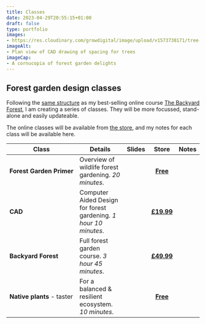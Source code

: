 ```yaml
---
title: Classes
date: 2023-04-29T20:55:15+01:00
draft: false
type: portfolio
images: 
- https://res.cloudinary.com/growdigital/image/upload/v1573738171/tree-spacing-169.png
imageAlt:
- Plan view of CAD drawing of spacing for trees
imageCap: 
- A cornucopia of forest garden delights
---
```


## Forest garden design classes

Following the [same structure](/backyard/) as my best-selling online course [The Backyard Forest](https://store.natureworks.org.uk/l/BackyardForest), I am creating a series of classes. They will be more focussed, stand-alone and easily updateable. 

The online classes will be available from [the store](https://store.natureworks.org.uk/), and my notes for each class will be available here.

| Class | Details | Slides | Store | Notes |
| - | - | :-: | :-: | :-: |
| **Forest&nbsp;Garden&nbsp;Primer** | Overview of wildlife forest gardening. _20 minutes_. | <a href="/slides/primer/" class="u-nodec u-larger" target="_blank"><i class="fa fa-list-alt" aria-hidden="true"></i></a> | <a href="https://store.natureworks.org.uk/l/primer" class="u-nodec u-larger" target="_blank">**Free**</a> | <a class="u-na u-larger"><i class="fa fa-file-text-o" aria-hidden="true"></i></a> |
| **CAD** | Computer Aided Design for forest gardening. _1 hour 10 minutes_. | <a href="/slides/cad/" class="u-nodec u-larger" target="_blank"><i class="fa fa-list-alt" aria-hidden="true"></i></a> | <a href="https://store.natureworks.org.uk/l/cad" class="u-nodec u-larger" target="_blank">**£19.99**</a> | <a href="/slides/cad/notes.pdf" class="u-larger"><i class="fa fa-file-text-o" aria-hidden="true"></i></a> |
| **Backyard Forest** | Full forest garden course. _3 hour 45 minutes_. | <a href="/backyard/" class="u-nodec u-larger" target="_blank"><i class="fa fa-list-alt" aria-hidden="true"></i></a> | <a href="https://store.natureworks.org.uk/l/BackyardForest" class="u-nodec u-larger" target="_blank">**£49.99**</a> | <a class="u-na u-larger"><i class="fa fa-file-text-o" aria-hidden="true"></i></a> |
| **Native plants** - taster | For a balanced & resilient ecosystem. _10 minutes_. | <a href="/slides/native/" class="u-nodec u-larger" target="_blank"><i class="fa fa-list-alt" aria-hidden="true"></i></a> | <a href="https://store.natureworks.org.uk/l/native" class="u-nodec u-larger" target="_blank">**Free**</a> | <a class="u-na u-larger"><i class="fa fa-file-text-o" aria-hidden="true"></i></a> |
